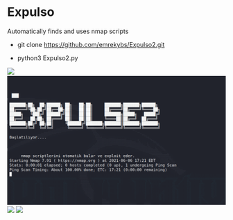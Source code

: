 # Expulso
Automatically finds and uses nmap scripts

* git clone https://github.com/emrekybs/Expulso2.git

* python3 Expulso2.py

<img src="https://github.com/emrekybs/Expulso2/blob/master/expulse.JPG">
<img src="https://github.com/emrekybs/Expulso2/blob/master/2.PNG">
<img src="https://github.com/emrekybs/Expulso2/blob/master/4.PNG">
<img src="https://github.com/emrekybs/Expulso2/blob/master/5.PNG">

